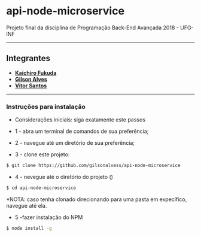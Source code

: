 # api-node-microservice
Projeto final da disciplina de Programação Back-End Avançada 2018 - UFG-INF

---
## Integrantes
 - __[Kaichiro Fukuda](https://github.com/kaichiro)__
 - __[Gilson Alves](https://github.com/gilsonalvess)__
 - __[Vitor Santos](https://github.com/VitorSantos1996)__
---

### Instruções para instalação

* Considerações iniciais: siga exatamente este passos

* 1 - abra um terminal de comandos de sua preferência;
* 2 - navegue até um diretório de sua preferência;
* 3 - clone este projeto:
```sh
$ git clone https://github.com/gilsonalvess/api-node-microservice
```
* 4 - nevegue até o diretório do projeto ()
```sh
$ cd api-node-microservice
```
*NOTA: caso tenha clonado direcionando para uma pasta em expecífico, navegue até ela.
* 5 -fazer instalação do NPM
```sh
$ node install -g
```